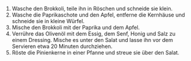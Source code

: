 1. Wasche den Brokkoli, teile ihn in Röschen und schneide sie klein.
2. Wasche die Paprikaschote und den Apfel, entferne die Kernhäuse und schneide sie in kleine Würfel.
3. Mische den Brokkoli mit der Paprika und dem Apfel.
3. Verrühre das Olivenöl mit dem Essig, dem Senf, Honig und Salz zu einem Dressing. Mische es unter den Salat und lasse ihn vor dem Servieren etwa 20 Minuten durchziehen.
5. Röste die Pinienkerne in einer Pfanne und streue sie über den Salat.